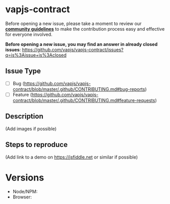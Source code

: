 # vapjs-contract

Before opening a new issue, please take a moment to review our [**community guidelines**](https://github.com/vapjs/vapjs-contract/blob/master/.github/CONTRIBUTING.md) to make the contribution process easy and effective for everyone involved.

**Before opening a new issue, you may find an answer in already closed issues**:
https://github.com/vapjs/vapjs-contract/issues?q=is%3Aissue+is%3Aclosed

## Issue Type

- [ ] Bug (https://github.com/vapjs/vapjs-contract/blob/master/.github/CONTRIBUTING.md#bug-reports)
- [ ] Feature (https://github.com/vapjs/vapjs-contract/blob/master/.github/CONTRIBUTING.md#feature-requests)

## Description

(Add images if possible)

## Steps to reproduce

(Add link to a demo on https://jsfiddle.net or similar if possible)

# Versions

- Node/NPM:
- Browser:
